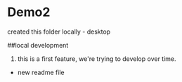 # Demo2 

created this folder locally - desktop 


##local development

1. this is a first feature, we're trying to develop over time.

- new readme file